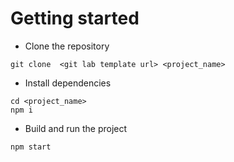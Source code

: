 # Getting started
- Clone the repository
```
git clone  <git lab template url> <project_name>
```
- Install dependencies
```
cd <project_name>
npm i
```
- Build and run the project
```
npm start
